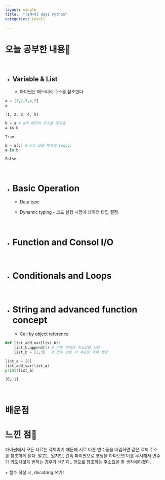 ```yaml
---
layout: single
title:  "[1주차] day1 Python"
categories: Level1

---
```


# 오늘 공부한 내용📝

<br/>

* ## Variable & List
  * 파이썬은 메모리의 주소를 참조한다.

```python
a = [1,2,3,4,5]
a
```

    [1, 2, 3, 4, 5]

```python
b = a # a의 메모리 주소를 갖고옴
a is b
```

    True

```python
b = a[:] # a의 값을 복사함 (copy)
a is b
```

    False

<br/>

- # Basic Operation
  
  - Data type
  
  - Dynamic typing - 코드 실행 시점에 데이터 타입 결정

<br/>

- # Function and Consol I/O

<br/>

- # Conditionals and Loops

<br/>

- # String and advanced function concept
  
  - Call by object reference

```python
def list_add_var(list_b):
    list_b.append(1) # 기존 객체의 주소값을 사용
    list_b = [2,3]   # 변수 선언 시 새로운 객체 생성

list_a = [0]
list_add_var(list_a)
print(list_a)
```

    [0, 1]

<br/>

# 배운점

# 느낀 점🤔

파이썬에서 모든 자료는 객체이기 때문에 서로 다른 변수들을 대입하면 같은 객체 주소를 참조하게 된다. 알고는 있지만, 간혹 파이썬으로 코딩을 하다보면 이를 무시해서 변수가 의도치않게 변하는 경우가 생긴다.. 앞으로 참조하는 주소값을 잘 생각해야겠다. 

\+ 함수 작성 시, docstring 쓰기!

